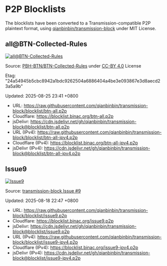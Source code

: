 # P2P Blocklists

The blocklists have been converted to a Transmission-compatible P2P plaintext format,
using [qianbinbin/transmission-block](https://github.com/qianbinbin/transmission-block) under MIT License.

## all@BTN-Collected-Rules

[![all@BTN-Collected-Rules](https://img.shields.io/date/1756136460?label=all@BTN-Collected-Rules)](https://github.com/qianbinbin/transmission-block/blob/blocklist/btn-all.p2p)

Source: [PBH-BTN/BTN-Collected-Rules](https://github.com/PBH-BTN/BTN-Collected-Rules) under [CC-BY 4.0](https://creativecommons.org/licenses/by/4.0/deed.zh-hans) License

Etag: "24a54945b5cbc8942a1bdc9262504a6886404a4be3e093867e3d8aecd23a5a9b"

Updated: 2025-08-25 23:41 +0800

- URL: <https://raw.githubusercontent.com/qianbinbin/transmission-block/blocklist/btn-all.p2p>
- Cloudflare: <https://blocklist.binac.org/btn-all.p2p>
- jsDelivr: <https://cdn.jsdelivr.net/gh/qianbinbin/transmission-block@blocklist/btn-all.p2p>
- URL (IPv4): <https://raw.githubusercontent.com/qianbinbin/transmission-block/blocklist/btn-all-ipv4.p2p>
- Cloudflare (IPv4): <https://blocklist.binac.org/btn-all-ipv4.p2p>
- jsDelivr (IPv4): <https://cdn.jsdelivr.net/gh/qianbinbin/transmission-block@blocklist/btn-all-ipv4.p2p>

## Issue9

[![Issue9](https://img.shields.io/date/1755528420?label=Issue9)](https://github.com/qianbinbin/transmission-block/blob/blocklist/issue9.p2p)

Source: [transmission-block Issue #9](https://github.com/qianbinbin/transmission-block/issues/9)

Updated: 2025-08-18 22:47 +0800

- URL: <https://raw.githubusercontent.com/qianbinbin/transmission-block/blocklist/issue9.p2p>
- Cloudflare: <https://blocklist.binac.org/issue9.p2p>
- jsDelivr: <https://cdn.jsdelivr.net/gh/qianbinbin/transmission-block@blocklist/issue9.p2p>
- URL (IPv4): <https://raw.githubusercontent.com/qianbinbin/transmission-block/blocklist/issue9-ipv4.p2p>
- Cloudflare (IPv4): <https://blocklist.binac.org/issue9-ipv4.p2p>
- jsDelivr (IPv4): <https://cdn.jsdelivr.net/gh/qianbinbin/transmission-block@blocklist/issue9-ipv4.p2p>
